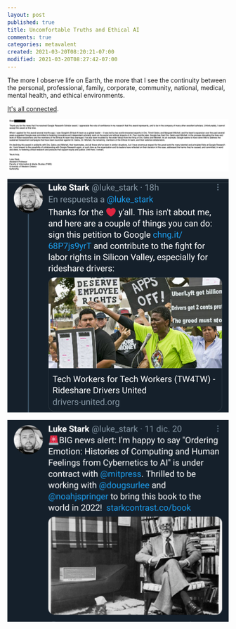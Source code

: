 ```yaml
---
layout: post
published: true
title: Uncomfortable Truths and Ethical AI
comments: true
categories: metavalent
created: 2021-03-20T08:20:21-07:00
modified: 2021-03-20T08:27:42-07:00
---
```



The more I observe life on Earth, the more that I see the continuity between the personal, professional, family, corporate, community, national, medical, mental health, and ethical environments.

[It's all connected](https://twitter.com/luke_stark/status/1372934350011043840).

[![Image](/images/image_picker5045561147219359570.jpg)](https://twitter.com/luke_stark/status/1372934350011043840)

![Image](/images/image_picker8195802290425094375.jpg)

![Image](/images/image_picker4564810667426383079.jpg)